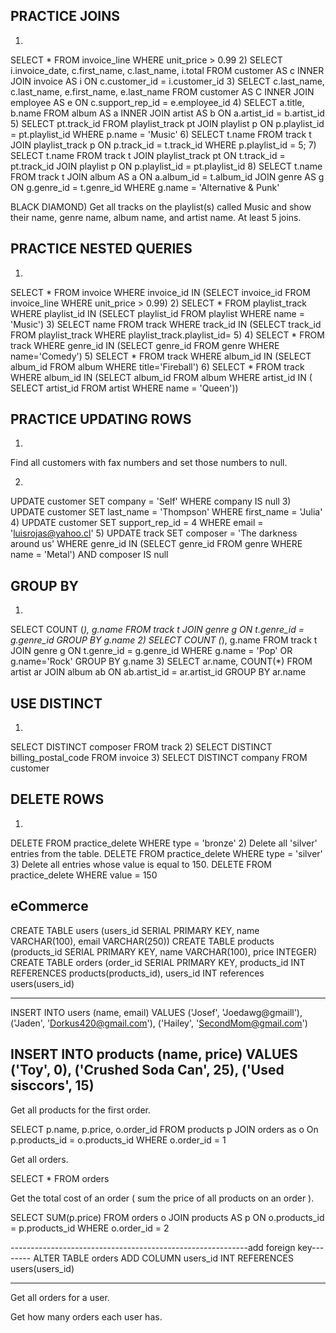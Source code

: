 PRACTICE JOINS
-------------
1) 
SELECT * FROM invoice_line
WHERE unit_price > 0.99
2)
SELECT i.invoice_date, c.first_name, c.last_name, i.total
FROM customer AS c
INNER JOIN invoice AS i ON c.customer_id = i.customer_id
3)
SELECT c.last_name, c.last_name, e.first_name, e.last_name
FROM customer AS C
INNER JOIN employee AS e ON c.support_rep_id = e.employee_id
4)
SELECT a.title, b.name
FROM album AS a
INNER JOIN artist AS b ON a.artist_id = b.artist_id
5)
SELECT pt.track_id
FROM playlist_track pt
JOIN playlist p ON p.playlist_id = pt.playlist_id
WHERE p.name = 'Music'
6)
SELECT t.name
FROM track t
JOIN playlist_track p ON p.track_id = t.track_id
WHERE p.playlist_id = 5;
7)
SELECT t.name
FROM track t
JOIN playlist_track pt ON t.track_id = pt.track_id
JOIN playlist p ON p.playlist_id = pt.playlist_id
8)
SELECT t.name
FROM track t
JOIN album AS a ON a.album_id = t.album_id
JOIN genre AS g ON g.genre_id = t.genre_id
WHERE g.name = 'Alternative & Punk'


BLACK DIAMOND)
Get all tracks on the playlist(s) called Music and show their name, genre name, album name, and artist name. 
At least 5 joins.





PRACTICE NESTED QUERIES
----------------------------
1)
SELECT * FROM invoice
WHERE invoice_id IN (SELECT invoice_id FROM invoice_line WHERE unit_price > 0.99)
2)
SELECT * FROM playlist_track
WHERE playlist_id IN (SELECT playlist_id FROM playlist WHERE name = 'Music')
3)
SELECT name FROM track
WHERE track_id IN (SELECT track_id FROM playlist_track WHERE playlist_track.playlist_id= 5)
4)
SELECT * FROM track
WHERE genre_id IN (SELECT genre_id FROM genre WHERE name='Comedy')
5)
SELECT * FROM track
WHERE album_id IN (SELECT album_id FROM album WHERE title='Fireball')
6)
SELECT * FROM track
WHERE album_id IN (SELECT album_id FROM album WHERE artist_id IN (
SELECT artist_id FROM artist WHERE name = 'Queen'))




PRACTICE UPDATING ROWS
-----------------------
1)
Find all customers with fax numbers and set those numbers to null.

2)
UPDATE customer
SET company = 'Self'
WHERE company IS null
3)
UPDATE customer 
SET last_name = 'Thompson'
WHERE first_name = 'Julia'
4)
UPDATE customer
SET support_rep_id = 4
WHERE email = 'luisrojas@yahoo.cl'
5)
UPDATE track
SET composer = 'The darkness around us'
WHERE genre_id IN (SELECT genre_id FROM genre WHERE name = 'Metal')
AND composer IS null




GROUP BY
----------------------
1)
SELECT COUNT (*), g.name
FROM track t
JOIN genre g ON t.genre_id = g.genre_id
GROUP BY g.name
2)
SELECT COUNT (*), g.name
FROM track t
JOIN genre g ON t.genre_id = g.genre_id
WHERE g.name = 'Pop' OR g.name='Rock'
GROUP BY g.name
3)
SELECT ar.name, COUNT(*)
FROM artist ar
JOIN album ab ON ab.artist_id = ar.artist_id
GROUP BY ar.name


USE DISTINCT
-------------
1)
SELECT DISTINCT composer FROM track
2)
SELECT DISTINCT billing_postal_code FROM invoice
3)
SELECT DISTINCT company FROM customer



DELETE ROWS
----------------

1)
DELETE
FROM practice_delete
WHERE type = 'bronze'
2)
Delete all 'silver' entries from the table.
DELETE FROM practice_delete
WHERE type = 'silver'
3)
Delete all entries whose value is equal to 150.
DELETE FROM practice_delete
WHERE value = 150














eCommerce
---------------
CREATE TABLE users (users_id SERIAL PRIMARY KEY, name VARCHAR(100), email VARCHAR(250))
CREATE TABLE products (products_id SERIAL PRIMARY KEY, name VARCHAR(100), price INTEGER)
CREATE TABLE orders (order_id SERIAL PRIMARY KEY,  products_id INT REFERENCES products(products_id), users_id INT references users(users_id)

------------------------------------------------------------
INSERT INTO users (name, email)
VALUES ('Josef', 'Joedawg@gmaill'),
	   ('Jaden', 'Dorkus420@gmail.com'),
       ('Hailey', 'SecondMom@gmail.com')

INSERT INTO products (name, price)
VALUES ('Toy', 0),
	   ('Crushed Soda Can', 25),
       ('Used sisccors', 15)
------------------------------------------------------------
Get all products for the first order.

SELECT p.name, p.price, o.order_id
FROM products p
JOIN orders as o On p.products_id = o.products_id
WHERE o.order_id = 1

Get all orders.

SELECT * FROM orders

Get the total cost of an order ( sum the price of all products on an order ).

SELECT SUM(p.price)
FROM orders o
JOIN products AS p ON o.products_id = p.products_id
WHERE o.order_id = 2

-----------------------------------------------------------add foreign key--------
ALTER TABLE orders
ADD COLUMN users_id INT REFERENCES users(users_id)

-----------------------------------------------------------------------
Get all orders for a user.


Get how many orders each user has.
